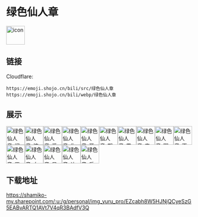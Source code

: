 # 绿色仙人章
<img src="https://emoji.shojo.cn/bili/src/绿色仙人章/icon.png" width="50" height="50" alt="icon">

## 链接
Cloudflare:
```
https://emoji.shojo.cn/bili/src/绿色仙人章
https://emoji.shojo.cn/bili/webp/绿色仙人章
```
## 展示
<img src="https://emoji.shojo.cn/bili/src/绿色仙人章/绿色仙人章-问号.png" width="50" height="50" alt="绿色仙人章-问号"><img src="https://emoji.shojo.cn/bili/src/绿色仙人章/绿色仙人章-惊吓.png" width="50" height="50" alt="绿色仙人章-惊吓"><img src="https://emoji.shojo.cn/bili/src/绿色仙人章/绿色仙人章-爱心.png" width="50" height="50" alt="绿色仙人章-爱心"><img src="https://emoji.shojo.cn/bili/src/绿色仙人章/绿色仙人章-生气.png" width="50" height="50" alt="绿色仙人章-生气"><img src="https://emoji.shojo.cn/bili/src/绿色仙人章/绿色仙人章-开心.png" width="50" height="50" alt="绿色仙人章-开心"><img src="https://emoji.shojo.cn/bili/src/绿色仙人章/绿色仙人章-期待.png" width="50" height="50" alt="绿色仙人章-期待"><img src="https://emoji.shojo.cn/bili/src/绿色仙人章/绿色仙人章-震惊.png" width="50" height="50" alt="绿色仙人章-震惊"><img src="https://emoji.shojo.cn/bili/src/绿色仙人章/绿色仙人章-来了来了.png" width="50" height="50" alt="绿色仙人章-来了来了"><img src="https://emoji.shojo.cn/bili/src/绿色仙人章/绿色仙人章-耶.png" width="50" height="50" alt="绿色仙人章-耶"><img src="https://emoji.shojo.cn/bili/src/绿色仙人章/绿色仙人章-不耐烦.png" width="50" height="50" alt="绿色仙人章-不耐烦"><img src="https://emoji.shojo.cn/bili/src/绿色仙人章/绿色仙人章-累了.png" width="50" height="50" alt="绿色仙人章-累了"><img src="https://emoji.shojo.cn/bili/src/绿色仙人章/绿色仙人章-血压上升.png" width="50" height="50" alt="绿色仙人章-血压上升"><img src="https://emoji.shojo.cn/bili/src/绿色仙人章/绿色仙人章-呆滞.png" width="50" height="50" alt="绿色仙人章-呆滞"><img src="https://emoji.shojo.cn/bili/src/绿色仙人章/绿色仙人章-让我看看.png" width="50" height="50" alt="绿色仙人章-让我看看"><img src="https://emoji.shojo.cn/bili/src/绿色仙人章/绿色仙人章-乐.png" width="50" height="50" alt="绿色仙人章-乐">

## 下载地址

https://shamiko-my.sharepoint.com/:u:/g/personal/img_yuru_pro/EZcabh8W5HJNjQCyeSzG5EABvARTQ1AVt7V4qR3BAdfV3Q